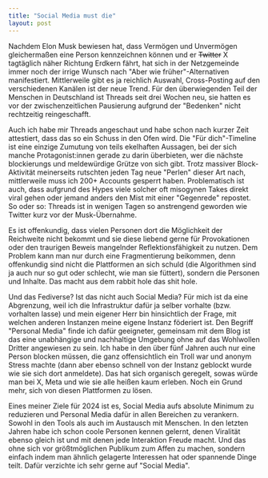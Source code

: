 ```yaml
---
title: "Social Media must die"
layout: post
---
```


Nachdem Elon Musk bewiesen hat, dass Vermögen und Unvermögen gleichermaßen eine Person kennzeichnen können und er ~~Twitter~~ X tagtäglich näher Richtung Erdkern fährt, hat sich in der Netzgemeinde immer noch der irrige Wunsch nach "Aber wie früher"-Alternativen manifestiert. Mittlerweile gibt es ja reichlich Auswahl, Cross-Posting auf den verschiedenen Kanälen ist der neue Trend. Für den überwiegenden Teil der Menschen in Deutschland ist Threads seit drei Wochen neu, sie hatten es vor der zwischenzeitlichen Pausierung aufgrund der "Bedenken" nicht rechtzeitig reingeschafft.

Auch ich habe mir Threads angeschaut und habe schon nach kurzer Zeit attestiert, dass das so ein Schuss in den Ofen wird. Die "Für dich"-Timeline ist eine einzige Zumutung von teils ekelhaften Aussagen, bei der sich manche Protagonist:innen gerade zu darin überbieten, wer die nächste blockierungs und meldewürdige Grütze von sich gibt. Trotz massiver Block-Aktivität meinerseits rutschten jeden Tag neue "Perlen" dieser Art nach, mittlerweile muss ich 200+ Accounts gesperrt haben. Problematisch ist auch, dass aufgrund des Hypes viele solcher oft misogynen Takes direkt viral gehen oder jemand anders den Mist mit einer "Gegenrede" repostet. So oder so: Threads ist in wenigen Tagen so anstrengend geworden wie Twitter kurz vor der Musk-Übernahme.

Es ist offenkundig, dass vielen Personen dort die Möglichkeit der Reichweite nicht bekommt und sie diese liebend gerne für Provokationen oder den traurigen Beweis mangelnder Reflektionsfähigkeit zu nutzen. Dem Problem kann man nur durch eine Fragmentierung beikommen, denn offenkundig sind nicht die Plattformen an sich schuld (die Algorithmen sind ja auch nur so gut oder schlecht, wie man sie füttert), sondern die Personen und Inhalte. Das macht aus dem rabbit hole das shit hole.

Und das Fediverse? Ist das nicht auch Social Media? Für mich ist da eine Abgrenzung, weil ich die Infrastruktur dafür ja selber vorhalte (bzw. vorhalten lasse) und mein eigener Herr bin hinsichtlich der Frage, mit welchen anderen Instanzen meine eigene Instanz föderiert ist. Den Begriff "Personal Media" finde ich dafür geeigneter, gemeinsam mit dem Blog ist das eine unabhängige und nachhaltige Umgebung ohne auf das Wohlwollen Dritter angewiesen zu sein. Ich habe in den über fünf Jahren auch nur eine Person blocken müssen, die ganz offensichtlich ein Troll war und anonym Stress machte (dann aber ebenso schnell von der Instanz geblockt wurde wie sie sich dort anmeldete). Das hat sich organisch geregelt, sowas würde man bei X, Meta und wie sie alle heißen kaum erleben. Noch ein Grund mehr, sich von diesen Plattformen zu lösen.

Eines meiner Ziele für 2024 ist es, Social Media aufs absolute Minimum zu reduzieren und Personal Media dafür in allen Bereichen zu verankern. Sowohl in den Tools als auch im Austausch mit Menschen. In den letzten Jahren habe ich schon coole Personen kennen gelernt, denen Viralität ebenso gleich ist und mit denen jede Interaktion Freude macht. Und das ohne sich vor größtmöglichen Publikum zum Affen zu machen, sondern einfach indem man ähnlich gelagerte Interessen hat oder spannende Dinge teilt. Dafür verzichte ich sehr gerne auf "Social Media".